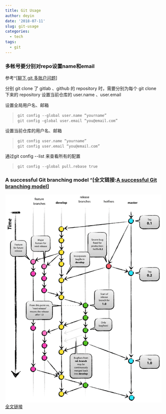 ```yaml
---
title: Git Usage
author: deyin
date: '2018-07-11'
slug: git-usage
categories:
  - tech
tags:
  - git
---
```


### 多帐号要分别对repo设置name和email ###

参考^[[聊下 git 多账户问题](http://www.cnblogs.com/wangiqngpei557/p/7856535.html)]

分别 git clone 了 gitlab 、github 的 repository 时，需要分别为每个 git clone 下来的 repository 设置当前仓库的 user.name 、user.email 

设置全局用户名、邮箱

  >  ` git config --global user.name “yourname” `  
  ` git config –global user.email “you@email.com” `

设置当前仓库的用户名、邮箱

  >  ` git config user.name “yourname” `  
  ` git config user.email “you@email.com” `

通过git config --list 来查看所有的配置

  >  `git config --global pull.rebase true`  


### A successful Git branching model   ^[全文链接:[A successful Git branching model](https://nvie.com/posts/a-successful-git-branching-model/)]

![推荐流程图](https://raw.githubusercontent.com/dean33/exblog/master/static/2018-07-11-git-usage.files/git-model@2x.png)  
[全文链接](https://nvie.com/posts/a-successful-git-branching-model/)

